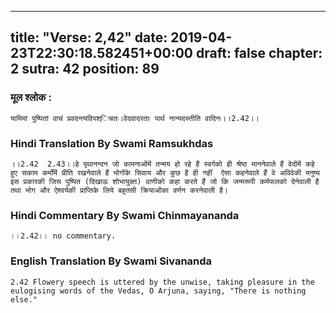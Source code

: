 
---
title: "Verse: 2,42"
date: 2019-04-23T22:30:18.582451+00:00
draft: false
chapter: 2
sutra: 42
position: 89
---
### मूल श्लोक :
```
यामिमां पुष्पितां वाचं प्रवदन्त्यविपश्िचतः।वेदवादरताः पार्थ नान्यदस्तीति वादिनः।।2.42।।

```

### Hindi Translation By Swami Ramsukhdas
```
।।2.42  2.43।।हे पृथानन्दन जो कामनाओंमें तन्मय हो रहे हैं स्वर्गको ही श्रेष्ठ माननेवाले हैं वेदोंमें कहे हुए सकाम कर्मोंमें प्रीति रखनेवाले हैं भोगोंके सिवाय और कुछ है ही नहीं  ऐसा कहनेवाले हैं वे अविवेकी मनुष्य इस प्रकारकी जिस पुष्पित (दिखाऊ शोभायुक्त) वाणीको कहा करते हैं जो कि जन्मरूपी कर्मफलको देनेवाली है तथा भोग और ऐश्वर्यकी प्राप्तिके लिये बहुतसी क्रियाओंका वर्णन करनेवाली है।

```

### Hindi Commentary By Swami Chinmayananda
```
।।2.42।। no commentary.

```

### English Translation By Swami  Sivananda
```
2.42 Flowery speech is uttered by the unwise, taking pleasure in the eulogising words of the Vedas, O Arjuna, saying, "There is nothing else."

```

